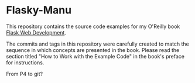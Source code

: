 Flasky-Manu
======

This repository contains the source code examples for my O'Reilly book [Flask Web Development](http://www.flaskbook.com).

The commits and tags in this repository were carefully created to match the sequence in which concepts are presented in the book. Please read the section titled "How to Work with the Example Code" in the book's preface for instructions.


From P4
to git?